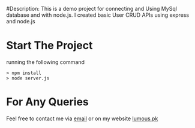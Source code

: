 #Description: 
This is a demo project for connecting and Using MySql database and with node.js. I created basic User CRUD APIs using express and node.js

# Start The Project

running the following command

    > npm install
    > node server.js


# For Any Queries

Feel free to contact me via [email](mailto:rohail@lumous.pk) or on my website [lumous.pk](http://lumous.pk)